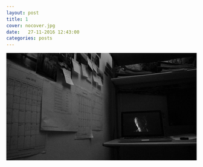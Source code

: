 ```yaml
---
layout: post
title: 1
cover: nocover.jpg
date:   27-11-2016 12:43:00
categories: posts
---
```


<img id="gif" src="/images/GIFs/radiohead.gif" width="600">